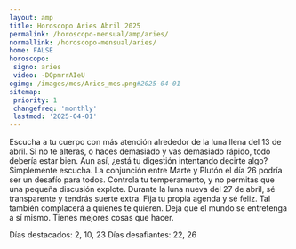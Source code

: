 ```yaml
---
layout: amp
title: Horoscopo Aries Abril 2025 
permalink: /horoscopo-mensual/amp/aries/
normallink: /horoscopo-mensual/aries/
home: FALSE
horoscopo:
 signo: aries
 video: -DQpmrrAIeU
ogimg: /images/mes/Aries_mes.png#2025-04-01
sitemap:
 priority: 1
 changefreq: 'monthly'
 lastmod: '2025-04-01'
---
```



Escucha a tu cuerpo con más atención alrededor de la luna llena del 13 de abril. Si no te alteras, o haces demasiado y vas demasiado rápido, todo debería estar bien. Aun así, ¿está tu digestión intentando decirte algo? Simplemente escucha. La conjunción entre Marte y Plutón el día 26 podría ser un desafío para todos. Controla tu temperamento, y no permitas que una pequeña discusión explote. Durante la luna nueva del 27 de abril, sé transparente y tendrás suerte extra. Fija tu propia agenda y sé feliz. Tal también complacerá a quienes te quieren. Deja que el mundo se entretenga a sí mismo. Tienes mejores cosas que hacer. 

Días destacados: 2, 10, 23
Días desafiantes: 22, 26